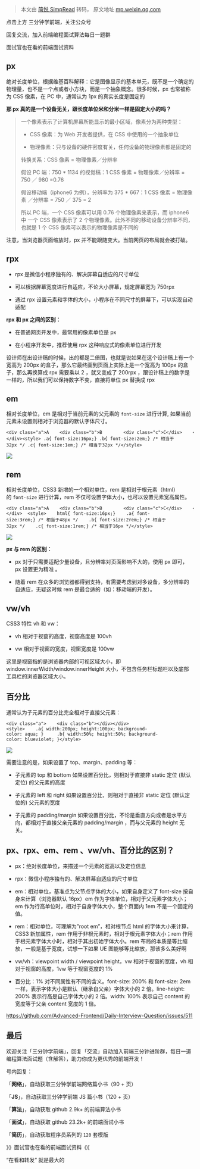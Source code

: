 > 本文由 [简悦 SimpRead](http://ksria.com/simpread/) 转码， 原文地址 [mp.weixin.qq.com](https://mp.weixin.qq.com/s/mXE6AHHH2nmctCQnS8x22A)

点击上方 三分钟学前端，关注公众号  

回复交流，加入前端编程面试算法每日一题群

面试官也在看的前端面试资料

px
--

绝对长度单位，根据维基百科解释：它是图像显示的基本单元，既不是一个确定的物理量，也不是一个点或者小方块，而是一个抽象概念。很多时候，px 也常被称为 CSS 像素，在 PC 中，通常认为 1px 的真实长度是固定的

**那 px 真的是一个设备无关，跟长度单位米和分米一样是固定大小的吗？**

> 一个像素表示了计算机屏幕所能显示的最小区域，像素分为两种类型：
> 
> *   CSS 像素：为 Web 开发者提供，在 CSS 中使用的一个抽象单位
>     
> *   物理像素：只与设备的硬件密度有关，任何设备的物理像素都是固定的
>     
> 
> 转换关系：CSS 像素 = 物理像素／分辨率
> 
> 假设 PC 端：750 * 1134 的视觉稿：1 CSS 像素 = 物理像素／分辨率 = 750 ／ 980 =0.76
> 
> 假设移动端（iphone6 为例），分辨率为 375 * 667：1 CSS 像素 = 物理像素 ／分辨率 = 750 ／ 375 = 2
> 
> 所以 PC 端，一个 CSS 像素可以用 0.76 个物理像素来表示，而 iphone6 中 一个 CSS 像素表示了 2 个物理像素。此外不同的移动设备分辨率不同，也就是 1 个 CSS 像素可以表示的物理像素是不同的

注意，当浏览器页面缩放时，px 并不能跟随变大。当前网页的布局就会被打破。

rpx
---

*   rpx 是微信小程序独有的、解决屏幕自适应的尺寸单位
    
*   可以根据屏幕宽度进行自适应，不论大小屏幕，规定屏幕宽为 750rpx
    
*   通过 rpx 设置元素和字体的大小，小程序在不同尺寸的屏幕下，可以实现自动适配
    

**rpx 和 px 之间的区别：**

*   在普通网页开发中，最常用的像素单位是 px
    
*   在小程序开发中，推荐使用 rpx 这种响应式的像素单位进行开发
    

设计师在出设计稿的时候，出的都是二倍图，也就是说如果在这个设计稿上有一个宽高为 200px 的盒子，那么它最终画到页面上实际上是一个宽高为 100px 的盒子，那么再换算成 rpx 需要乘以 2 ，就又变成了 200rpx ，跟设计稿上的数字是一样的，所以我们可以保持数字不变，直接将单位 px 替换成 rpx

em
--

相对长度单位，em 是相对于当前元素的父元素的 `font-size` 进行计算, 如果当前元素未设置则相对于浏览器的默认字体尺寸。

```
<div class="a">A    <div class="b">B        <div class="c">C</div>    </div></div><style> .a{ font-size:16px;} .b{ font-size:2em;} /* 相当于32px */ .c{ font-size:1em;} /* 相当于32px */</style>
```

![](https://mmbiz.qpic.cn/mmbiz_png/bwG40XYiaOKnYpe1yY7ZibwMuFPhN8SEicXXDLs6dk4ibM88JvX8Cu3KNA6Y3wibSv9ricJrmj0YDI29jY6ia6QicbhCKA/640?wx_fmt=png)

rem
---

相对长度单位，CSS3 新增的一个相对单位，rem 是相对于根元素（html）的 `font-size` 进行计算，rem 不仅可设置字体大小，也可以设置元素宽高属性。

```
<div class="a">A    <div class="b">B        <div class="c">C</div>    </div></div>  <style>    html{ font-size:16px;}    .a{ font-size:3rem;} /* 相当于48px */    .b{ font-size:2rem;} /* 相当于32px */    .c{ font-size:1rem;} /* 相当于16px */</style>
```

![](https://mmbiz.qpic.cn/mmbiz_png/bwG40XYiaOKnYpe1yY7ZibwMuFPhN8SEicX58gM1ibIXmZbHiaAD007QGDlkUVJhwskmKTwut6J5OL7dTltesSHVljg/640?wx_fmt=png)

**px 与 rem 的区别：**

*   px 对于只需要适配少量设备，且分辨率对页面影响不大的，使用 px 即可， px 设置更为精准 。
    
*   随着 rem 在众多的浏览器都得到支持，有需要考虑到对多设备，多分辨率的自适应，无疑这时候 rem 是最合适的（如：移动端的开发）。
    

vw/vh
-----

CSS3 特性 vh 和 vw：

*   vh 相对于视窗的高度，视窗高度是 100vh
    
*   vw 相对于视窗的宽度，视窗宽度是 100vw
    

这里是视窗指的是浏览器内部的可视区域大小，即 window.innerWidth/window.innerHeight 大小，不包含任务栏标题栏以及底部工具栏的浏览器区域大小。

百分比
---

通常认为子元素的百分比完全相对于直接父元素：

```
<div class="a">    <div class="b"></div></div><style>    .a{ width:200px; height:100px; background-color: aqua; }     .b{ width:50%; height:50%; background-color: blueviolet; }</style>
```

![](https://mmbiz.qpic.cn/mmbiz_png/bwG40XYiaOKnYpe1yY7ZibwMuFPhN8SEicXOPSROHzqa0R7KchltLmRP9S0zCiaGvUsMPAMQPUeAzqiaPKibiaT9CZXKA/640?wx_fmt=png)

需要注意的是，如果设置了 top、margin、padding 等：

*   子元素的 top 和 bottom 如果设置百分比，则相对于直接非 static 定位 (默认定位) 的父元素的高度
    
*   子元素的 left 和 right 如果设置百分比，则相对于直接非 static 定位 (默认定位的) 父元素的宽度
    
*   子元素的 padding/margin 如果设置百分比，不论是垂直方向或者是水平方向，都相对于直接父亲元素的 padding/margin ，而与父元素的 height 无关。
    

px、rpx、em、rem 、vw/vh、百分比的区别？
----------------------------

*   px：绝对长度单位，来描述一个元素的宽高以及定位信息
    
*   rpx：微信小程序独有的、解决屏幕自适应的尺寸单位
    
*   em：相对单位，基准点为父节点字体的大小，如果自身定义了 font-size 按自身来计算（浏览器默认 16px）em 作为字体单位，相对于父元素字体大小；em 作为行高单位时，相对于自身字体大小，整个页面内 1em 不是一个固定的值。
    
*   rem：相对单位，可理解为”root em”，相对根节点 html 的字体大小来计算，CSS3 新加属性，rem 作用于非根元素时，相对于根元素字体大小；rem 作用于根元素字体大小时，相对于其出初始字体大小。rem 布局的本质是等比缩放，一般是基于宽度，试想一下如果 UE 图能够等比缩放，那该多么美好啊
    
*   vw/vh：viewpoint width / viewpoint height，vw 相对于视窗的宽度，vh 相对于视窗的高度，1vw 等于视窗宽度的 1%
    
*   百分比：1% 对不同属性有不同的含义。font-size: 200% 和 font-size: 2em 一样，表示字体大小是默认（继承自父亲）字体大小的 2 倍。line-height: 200% 表示行高是自己字体大小的 2 倍。width: 100% 表示自己 content 的宽度等于父亲 content 宽度的 1 倍。
    

https://github.com/Advanced-Frontend/Daily-Interview-Question/issues/511

最后
--

欢迎关注「三分钟学前端」，回复「交流」自动加入前端三分钟进阶群，每日一道编程算法面试题（含解答），助力你成为更优秀的前端开发！

号内回复：

「**网络**」，自动获取三分钟学前端网络篇小书（90 + 页）

「**JS**」，自动获取三分钟学前端 JS 篇小书（120 + 页）

「**算法**」，自动获取 github 2.9k+ 的前端算法小书

「**面试**」，自动获取 github 23.2k+ 的前端面试小书

「**简历**」，自动获取程序员系列的 `120` 套模版

》》面试官也在看的前端面试资料《《  

“在看和转发” 就是最大的